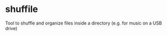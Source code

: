 shuffile
========

Tool to shuffle and organize files inside a directory (e.g. for music on a USB drive)